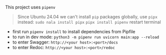 This project uses `pipenv`

> Since Ubuntu 24.04 we can't install `pip` packages globally, use `pipx` instead:
> `sudo nala install pipx`
> `pipx install pipenv`
> restart terminal 

- first run `pipenv install` to install dependencies from Pipfile
- to run in dev mode: `python3 -m pipenv run uvicorn main:app --reload`
- to enter Swagger: `http://<your host>:<port>/docs`
- to enter Redoc: `http://<your host>:<port>/redoc`